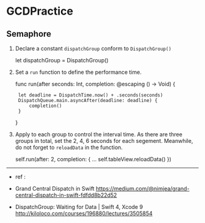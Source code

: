 # GCDPractice

## Semaphore ##

1. Declare a constant `dispatchGroup` conform to `DispatchGroup()`


    let dispatchGroup = DispatchGroup()



2. Set a `run` function to define the performance time.



    func run(after seconds: Int, completion: @escaping () -> Void) {

        let deadline = DispatchTime.now() + .seconds(seconds)
        DispatchQueue.main.asyncAfter(deadline: deadline) {
            completion()
        }

    }


3. Apply to each group to control the interval time.
   As there are three groups in total, set the 2, 4, 6 seconds for each segement.
   Meanwhile, do not forget to `reloadData` in the function.


    self.run(after: 2, completion: {
        ...
        self.tableView.reloadData()
    })


- - -

* ref :

 - Grand Central Dispatch in Swift
https://medium.com/@nimjea/grand-central-dispatch-in-swift-fdfdd8b22d52

 - DispatchGroup: Waiting for Data | Swift 4, Xcode 9
http://kiloloco.com/courses/196880/lectures/3505854
